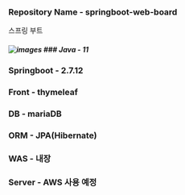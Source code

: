 ### Repository Name - springboot-web-board
스프링 부트

##### ![images](https://github.com/hyunwoo2546/springboot-web-board/assets/70044292/daa5f642-2889-4516-9eb0-af5447bd88d3) ### Java - 11
### Springboot - 2.7.12
### Front - thymeleaf
### DB - mariaDB
### ORM - JPA(Hibernate)
### WAS - 내장
### Server - AWS 사용 예정




